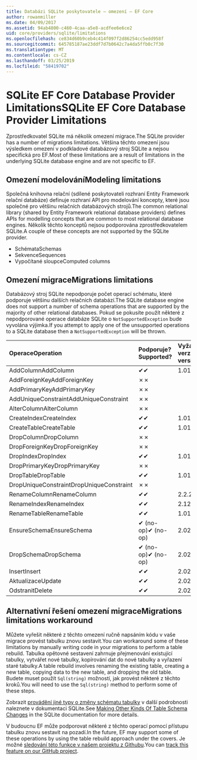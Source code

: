 ```yaml
---
title: Databázi SQLite poskytovatele – omezení – EF Core
author: rowanmiller
ms.date: 04/09/2017
ms.assetid: 94ab4800-c460-4caa-a5e8-acdfee6e6ce2
uid: core/providers/sqlite/limitations
ms.openlocfilehash: ce834d60b9ceb4c414f097f2d86254cc5edd958f
ms.sourcegitcommit: 645785187ae23ddf7d7b0642c7a4da5ffb0c7f30
ms.translationtype: MT
ms.contentlocale: cs-CZ
ms.lasthandoff: 03/25/2019
ms.locfileid: "58419702"
---
```

# <a name="sqlite-ef-core-database-provider-limitations"></a><span data-ttu-id="f8333-102">SQLite EF Core Database Provider Limitations</span><span class="sxs-lookup"><span data-stu-id="f8333-102">SQLite EF Core Database Provider Limitations</span></span>

<span data-ttu-id="f8333-103">Zprostředkovatel SQLite má několik omezení migrace.</span><span class="sxs-lookup"><span data-stu-id="f8333-103">The SQLite provider has a number of migrations limitations.</span></span> <span data-ttu-id="f8333-104">Většina těchto omezení jsou výsledkem omezení v podkladové databázový stroj SQLite a nejsou specifická pro EF.</span><span class="sxs-lookup"><span data-stu-id="f8333-104">Most of these limitations are a result of limitations in the underlying SQLite database engine and are not specific to EF.</span></span>

## <a name="modeling-limitations"></a><span data-ttu-id="f8333-105">Omezení modelování</span><span class="sxs-lookup"><span data-stu-id="f8333-105">Modeling limitations</span></span>

<span data-ttu-id="f8333-106">Společná knihovna relační (sdílené poskytovateli rozhraní Entity Framework relační databáze) definuje rozhraní API pro modelování koncepty, které jsou společné pro většinu relačních databázových strojů.</span><span class="sxs-lookup"><span data-stu-id="f8333-106">The common relational library (shared by Entity Framework relational database providers) defines APIs for modelling concepts that are common to most relational database engines.</span></span> <span data-ttu-id="f8333-107">Několik těchto konceptů nejsou podporována zprostředkovatelem SQLite.</span><span class="sxs-lookup"><span data-stu-id="f8333-107">A couple of these concepts are not supported by the SQLite provider.</span></span>

* <span data-ttu-id="f8333-108">Schémata</span><span class="sxs-lookup"><span data-stu-id="f8333-108">Schemas</span></span>
* <span data-ttu-id="f8333-109">Sekvence</span><span class="sxs-lookup"><span data-stu-id="f8333-109">Sequences</span></span>
* <span data-ttu-id="f8333-110">Vypočítané sloupce</span><span class="sxs-lookup"><span data-stu-id="f8333-110">Computed columns</span></span>

## <a name="migrations-limitations"></a><span data-ttu-id="f8333-111">Omezení migrace</span><span class="sxs-lookup"><span data-stu-id="f8333-111">Migrations limitations</span></span>

<span data-ttu-id="f8333-112">Databázový stroj SQLite nepodporuje počet operací schématu, které podporuje většinu dalších relačních databází.</span><span class="sxs-lookup"><span data-stu-id="f8333-112">The SQLite database engine does not support a number of schema operations that are supported by the majority of other relational databases.</span></span> <span data-ttu-id="f8333-113">Pokud se pokusíte použít některé z nepodporované operace databáze SQLite o `NotSupportedException` bude vyvolána výjimka.</span><span class="sxs-lookup"><span data-stu-id="f8333-113">If you attempt to apply one of the unsupported operations to a SQLite database then a `NotSupportedException` will be thrown.</span></span>

| <span data-ttu-id="f8333-114">Operace</span><span class="sxs-lookup"><span data-stu-id="f8333-114">Operation</span></span>            | <span data-ttu-id="f8333-115">Podporuje?</span><span class="sxs-lookup"><span data-stu-id="f8333-115">Supported?</span></span> | <span data-ttu-id="f8333-116">Vyžaduje verzi</span><span class="sxs-lookup"><span data-stu-id="f8333-116">Requires version</span></span> |
|:---------------------|:-----------|:-----------------|
| <span data-ttu-id="f8333-117">AddColumn</span><span class="sxs-lookup"><span data-stu-id="f8333-117">AddColumn</span></span>            | <span data-ttu-id="f8333-118">✔</span><span class="sxs-lookup"><span data-stu-id="f8333-118">✔</span></span>          | <span data-ttu-id="f8333-119">1.0</span><span class="sxs-lookup"><span data-stu-id="f8333-119">1.0</span></span>              |
| <span data-ttu-id="f8333-120">AddForeignKey</span><span class="sxs-lookup"><span data-stu-id="f8333-120">AddForeignKey</span></span>        | <span data-ttu-id="f8333-121">✗</span><span class="sxs-lookup"><span data-stu-id="f8333-121">✗</span></span>          |                  |
| <span data-ttu-id="f8333-122">AddPrimaryKey</span><span class="sxs-lookup"><span data-stu-id="f8333-122">AddPrimaryKey</span></span>        | <span data-ttu-id="f8333-123">✗</span><span class="sxs-lookup"><span data-stu-id="f8333-123">✗</span></span>          |                  |
| <span data-ttu-id="f8333-124">AddUniqueConstraint</span><span class="sxs-lookup"><span data-stu-id="f8333-124">AddUniqueConstraint</span></span>  | <span data-ttu-id="f8333-125">✗</span><span class="sxs-lookup"><span data-stu-id="f8333-125">✗</span></span>          |                  |
| <span data-ttu-id="f8333-126">AlterColumn</span><span class="sxs-lookup"><span data-stu-id="f8333-126">AlterColumn</span></span>          | <span data-ttu-id="f8333-127">✗</span><span class="sxs-lookup"><span data-stu-id="f8333-127">✗</span></span>          |                  |
| <span data-ttu-id="f8333-128">CreateIndex</span><span class="sxs-lookup"><span data-stu-id="f8333-128">CreateIndex</span></span>          | <span data-ttu-id="f8333-129">✔</span><span class="sxs-lookup"><span data-stu-id="f8333-129">✔</span></span>          | <span data-ttu-id="f8333-130">1.0</span><span class="sxs-lookup"><span data-stu-id="f8333-130">1.0</span></span>              |
| <span data-ttu-id="f8333-131">CreateTable</span><span class="sxs-lookup"><span data-stu-id="f8333-131">CreateTable</span></span>          | <span data-ttu-id="f8333-132">✔</span><span class="sxs-lookup"><span data-stu-id="f8333-132">✔</span></span>          | <span data-ttu-id="f8333-133">1.0</span><span class="sxs-lookup"><span data-stu-id="f8333-133">1.0</span></span>              |
| <span data-ttu-id="f8333-134">DropColumn</span><span class="sxs-lookup"><span data-stu-id="f8333-134">DropColumn</span></span>           | <span data-ttu-id="f8333-135">✗</span><span class="sxs-lookup"><span data-stu-id="f8333-135">✗</span></span>          |                  |
| <span data-ttu-id="f8333-136">DropForeignKey</span><span class="sxs-lookup"><span data-stu-id="f8333-136">DropForeignKey</span></span>       | <span data-ttu-id="f8333-137">✗</span><span class="sxs-lookup"><span data-stu-id="f8333-137">✗</span></span>          |                  |
| <span data-ttu-id="f8333-138">DropIndex</span><span class="sxs-lookup"><span data-stu-id="f8333-138">DropIndex</span></span>            | <span data-ttu-id="f8333-139">✔</span><span class="sxs-lookup"><span data-stu-id="f8333-139">✔</span></span>          | <span data-ttu-id="f8333-140">1.0</span><span class="sxs-lookup"><span data-stu-id="f8333-140">1.0</span></span>              |
| <span data-ttu-id="f8333-141">DropPrimaryKey</span><span class="sxs-lookup"><span data-stu-id="f8333-141">DropPrimaryKey</span></span>       | <span data-ttu-id="f8333-142">✗</span><span class="sxs-lookup"><span data-stu-id="f8333-142">✗</span></span>          |                  |
| <span data-ttu-id="f8333-143">DropTable</span><span class="sxs-lookup"><span data-stu-id="f8333-143">DropTable</span></span>            | <span data-ttu-id="f8333-144">✔</span><span class="sxs-lookup"><span data-stu-id="f8333-144">✔</span></span>          | <span data-ttu-id="f8333-145">1.0</span><span class="sxs-lookup"><span data-stu-id="f8333-145">1.0</span></span>              |
| <span data-ttu-id="f8333-146">DropUniqueConstraint</span><span class="sxs-lookup"><span data-stu-id="f8333-146">DropUniqueConstraint</span></span> | <span data-ttu-id="f8333-147">✗</span><span class="sxs-lookup"><span data-stu-id="f8333-147">✗</span></span>          |                  |
| <span data-ttu-id="f8333-148">RenameColumn</span><span class="sxs-lookup"><span data-stu-id="f8333-148">RenameColumn</span></span>         | <span data-ttu-id="f8333-149">✔</span><span class="sxs-lookup"><span data-stu-id="f8333-149">✔</span></span>          | <span data-ttu-id="f8333-150">2.2.2</span><span class="sxs-lookup"><span data-stu-id="f8333-150">2.2.2</span></span>            |
| <span data-ttu-id="f8333-151">RenameIndex</span><span class="sxs-lookup"><span data-stu-id="f8333-151">RenameIndex</span></span>          | <span data-ttu-id="f8333-152">✔</span><span class="sxs-lookup"><span data-stu-id="f8333-152">✔</span></span>          | <span data-ttu-id="f8333-153">2.1</span><span class="sxs-lookup"><span data-stu-id="f8333-153">2.1</span></span>              |
| <span data-ttu-id="f8333-154">RenameTable</span><span class="sxs-lookup"><span data-stu-id="f8333-154">RenameTable</span></span>          | <span data-ttu-id="f8333-155">✔</span><span class="sxs-lookup"><span data-stu-id="f8333-155">✔</span></span>          | <span data-ttu-id="f8333-156">1.0</span><span class="sxs-lookup"><span data-stu-id="f8333-156">1.0</span></span>              |
| <span data-ttu-id="f8333-157">EnsureSchema</span><span class="sxs-lookup"><span data-stu-id="f8333-157">EnsureSchema</span></span>         | <span data-ttu-id="f8333-158">✔ (no-op)</span><span class="sxs-lookup"><span data-stu-id="f8333-158">✔ (no-op)</span></span>  | <span data-ttu-id="f8333-159">2.0</span><span class="sxs-lookup"><span data-stu-id="f8333-159">2.0</span></span>              |
| <span data-ttu-id="f8333-160">DropSchema</span><span class="sxs-lookup"><span data-stu-id="f8333-160">DropSchema</span></span>           | <span data-ttu-id="f8333-161">✔ (no-op)</span><span class="sxs-lookup"><span data-stu-id="f8333-161">✔ (no-op)</span></span>  | <span data-ttu-id="f8333-162">2.0</span><span class="sxs-lookup"><span data-stu-id="f8333-162">2.0</span></span>              |
| <span data-ttu-id="f8333-163">Insert</span><span class="sxs-lookup"><span data-stu-id="f8333-163">Insert</span></span>               | <span data-ttu-id="f8333-164">✔</span><span class="sxs-lookup"><span data-stu-id="f8333-164">✔</span></span>          | <span data-ttu-id="f8333-165">2.0</span><span class="sxs-lookup"><span data-stu-id="f8333-165">2.0</span></span>              |
| <span data-ttu-id="f8333-166">Aktualizace</span><span class="sxs-lookup"><span data-stu-id="f8333-166">Update</span></span>               | <span data-ttu-id="f8333-167">✔</span><span class="sxs-lookup"><span data-stu-id="f8333-167">✔</span></span>          | <span data-ttu-id="f8333-168">2.0</span><span class="sxs-lookup"><span data-stu-id="f8333-168">2.0</span></span>              |
| <span data-ttu-id="f8333-169">Odstranit</span><span class="sxs-lookup"><span data-stu-id="f8333-169">Delete</span></span>               | <span data-ttu-id="f8333-170">✔</span><span class="sxs-lookup"><span data-stu-id="f8333-170">✔</span></span>          | <span data-ttu-id="f8333-171">2.0</span><span class="sxs-lookup"><span data-stu-id="f8333-171">2.0</span></span>              |

## <a name="migrations-limitations-workaround"></a><span data-ttu-id="f8333-172">Alternativní řešení omezení migrace</span><span class="sxs-lookup"><span data-stu-id="f8333-172">Migrations limitations workaround</span></span>

<span data-ttu-id="f8333-173">Můžete vyřešit některé z těchto omezení ručně napsáním kódu v vaše migrace provést tabulku znovu sestavit.</span><span class="sxs-lookup"><span data-stu-id="f8333-173">You can workaround some of these limitations by manually writing code in your migrations to perform a table rebuild.</span></span> <span data-ttu-id="f8333-174">Tabulka opětovné sestavení zahrnuje přejmenování existující tabulky, vytvářet nové tabulky, kopírování dat do nové tabulky a vyřazení staré tabulky.</span><span class="sxs-lookup"><span data-stu-id="f8333-174">A table rebuild involves renaming the existing table, creating a new table, copying data to the new table, and dropping the old table.</span></span> <span data-ttu-id="f8333-175">Budete muset použít `Sql(string)` možností, jak provést některé z těchto kroků.</span><span class="sxs-lookup"><span data-stu-id="f8333-175">You will need to use the `Sql(string)` method to perform some of these steps.</span></span>

<span data-ttu-id="f8333-176">Zobrazit [provádění jiné typy o změny schématu tabulky](http://sqlite.org/lang_altertable.html#otheralter) v další podrobnosti naleznete v dokumentaci SQLite.</span><span class="sxs-lookup"><span data-stu-id="f8333-176">See [Making Other Kinds Of Table Schema Changes](http://sqlite.org/lang_altertable.html#otheralter) in the SQLite documentation for more details.</span></span>

<span data-ttu-id="f8333-177">V budoucnu EF může podporovat některé z těchto operací pomocí přístupu tabulku znovu sestavit na pozadí.</span><span class="sxs-lookup"><span data-stu-id="f8333-177">In the future, EF may support some of these operations by using the table rebuild approach under the covers.</span></span> <span data-ttu-id="f8333-178">Je možné [sledování této funkce v našem projektu z Githubu](https://github.com/aspnet/EntityFrameworkCore/issues/329).</span><span class="sxs-lookup"><span data-stu-id="f8333-178">You can [track this feature on our GitHub project](https://github.com/aspnet/EntityFrameworkCore/issues/329).</span></span>
